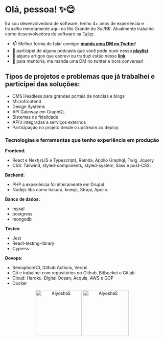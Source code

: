 # Olá, pessoa! ✨😊

Eu sou desenvolvedora de software, tenho 4+ anos de experiência e trabalho remotamente aqui no Rio Grande do Sul/BR. Atualmente trabalho como desenvolvedora de software na [Taller](https://www.taller.net.br/). 

- 📫 Melhor forma de falar comigo: **[manda uma DM no Twitter](https://twitter.com/ikiba)**! 
- 🎤 participei de alguns podcasts que você pode ouvir nessa **[playlist](https://open.spotify.com/playlist/6wSpdbYtqP2Lv2s6kbhKNC?si=0688940e23c94a8e)** 
- 📝 alguns artigos que escrevi ou traduzi estão nesse **[link](https://open.spotify.com/playlist/6wSpdbYtqP2Lv2s6kbhKNC?si=0688940e23c94a8e)** 
- 📡 para mentoria, me manda uma DM no twitter e bora conversar!


## Tipos de projetos e problemas que já trabalhei e participei das soluções:

- CMS Headless para grandes portais de notícias e blogs
- Microfrontend
- Design Systems
- API Gateway em GraphQL
- Sistemas de fidelidade
- API’s integradas a serviços externos
- Participação no projeto desde o upstream ao deploy.

### Tecnologias e ferramentas que tenho experiência em produção


**Frontend**:
  - React e Nextjs(JS e Typescript), Ramda, Apollo Graphql, Twig, Jquery
  - CSS: Tailwind, styled-components, styled-system, Sass e post-CSS.

**Backend:**
  - PHP a experiência foi inteiramente em Drupal 
  - Nodejs libs como hasura, knexjs, Strapi, Apollo.

**Banco de dados:**
  - mysql
  - postgress
  - mongodb

**Testes:**
  - Jest
  - React-testing-library
  - Cypress

**Devops:**
  - SemaphoreCI, Github Actions, Vercel.
  - Git e trabalhei com repositórios no Github, Bitbucket e Gitlab
  - Cloud: Heroku, Digital Ocean, Acquia, AWS e GCP
  - Docker

<p align="center"><img height="150em" src="https://github-readme-stats.vercel.app/api/top-langs?username=AlyoshaS&show_icons=true&locale=en&layout=compact&theme=tokyonight&hide_border=true&count_private=true" alt="AlyoshaS" />
<img height="150em" src="https://github-readme-stats.vercel.app/api?username=AlyoshaS&show_icons=true&theme=tokyonight&hide_border=true&count_private=true&include_all_commits=true" alt="AlyoshaS" /></p>


